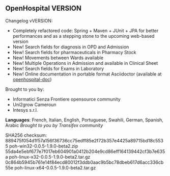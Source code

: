 OpenHospital VERSION
------------------------------

Changelog vVERSION:
- Completely refactored code: Spring + Maven + JUnit + JPA for better performances and as a stepping stone to the upcoming web-based version
- New! Search fields for diagnosis in OPD and Admission
- New! Search fields for pharmaceuticals in Pharmacy Stock
- New! Movements between Wards available
- New! Multiple Operations in Admission and available in Clinical Sheet
- New! Search fields for Exams in Laboratory
- New! Online documentation in portable format Asciidoctor (available at [openhospital-doc](http://github.com/informatici/openhospital-doc))

Brought to you by:
- Informatici Senza Frontiere opensource community
- Uni2grow Cameroun
- Intesys s.r.l.

**Languages**: French, Italian, English, Portuguese, Swahili, German, Spanish, Arabic
*Brought to you by Transifex community*

SHA256 checksum:
889475f054d1f57a156f36736cc75edff85e2f72b357e4425a89715bd18c5535  poh-win32-0.0.5-1.9.0-beta2.zip
55da4e5ebf677e7f017eb604901a0412b204e9cd86eff164139442cf3b7e635a  poh-linux-x32-0.0.5-1.9.0-beta2.tar.gz
0c864b5945b761e14f84ecd80012f3ddb0aac9b5bc78dbeb617d6acc336cb55e  poh-linux-x64-0.0.5-1.9.0-beta2.tar.gz
